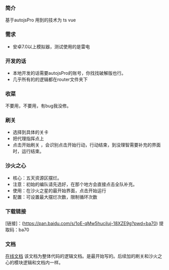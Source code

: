 ### 简介
基于autojsPro 用到的技术为 ts vue 

### 需求
- 安卓7.0以上模拟器，测试使用的是雷电
### 开发的话

- 本地开发的话需要autojsPro的账号，你找找破解版也行。
- 几乎所有的的逻辑都在router文件夹下


### 收菜 
不要用，不要用，有bug我没修。

### 刷关
- 选择到具体的关卡 
- 把代理指挥点上
- 点击开始刷关 ，会识别点击开始行动，行动结束，到没理智需要补充的界面时，运行结束。

### 沙火之心
- 核心：五天资源区摆烂。
- 注意：初始的编队请先选好，在那个地方会直接点击全队补充。
- 使用：在沙火之星的最开始界面，点击开始运行
- 配置：可设置最大摆烂次数，限制循环次数

### 下载链接
[链接]：(https://pan.baidu.com/s/1oE-qMw5huciluj-18XZE9g?pwd=ba70)
提取码：ba70 

### 文档
[在线文档]( https://leonproj.gitee.io/autojs-arknights-ts-doc)
该文档为整体代码的逻辑文档。是最开始写的。后续加的刷关和沙火之心的模块逻辑和文档内一样。
